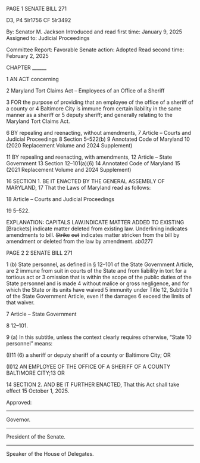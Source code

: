 PAGE 1
SENATE BILL 271

D3, P4 5lr1756
CF 5lr3492

By: Senator M. Jackson
Introduced and read first time: January 9, 2025
Assigned to: Judicial Proceedings

Committee Report: Favorable
Senate action: Adopted
Read second time: February 2, 2025

CHAPTER ______

1 AN ACT concerning

2 Maryland Tort Claims Act – Employees of an Office of a Sheriff

3 FOR the purpose of providing that an employee of the office of a sheriff of a county or
4 Baltimore City is immune from certain liability in the same manner as a sheriff or
5 deputy sheriff; and generally relating to the Maryland Tort Claims Act.

6 BY repealing and reenacting, without amendments,
7 Article – Courts and Judicial Proceedings
8 Section 5–522(b)
9 Annotated Code of Maryland
10 (2020 Replacement Volume and 2024 Supplement)

11 BY repealing and reenacting, with amendments,
12 Article – State Government
13 Section 12–101(a)(6)
14 Annotated Code of Maryland
15 (2021 Replacement Volume and 2024 Supplement)

16 SECTION 1. BE IT ENACTED BY THE GENERAL ASSEMBLY OF MARYLAND,
17 That the Laws of Maryland read as follows:

18 Article – Courts and Judicial Proceedings

19 5–522.

EXPLANATION: CAPITALS LAW.INDICATE MATTER ADDED TO EXISTING
[Brackets] indicate matter deleted from existing law.
Underlining indicates amendments to bill.
~~Strike~~ ~~out~~ indicates matter stricken from the bill by amendment or deleted from the law by
amendment. *sb0271*

PAGE 2
2 SENATE BILL 271

1 (b) State personnel, as defined in § 12–101 of the State Government Article, are
2 immune from suit in courts of the State and from liability in tort for a tortious act or
3 omission that is within the scope of the public duties of the State personnel and is made
4 without malice or gross negligence, and for which the State or its units have waived
5 immunity under Title 12, Subtitle 1 of the State Government Article, even if the damages
6 exceed the limits of that waiver.

7 Article – State Government

8 12–101.

9 (a) In this subtitle, unless the context clearly requires otherwise, “State
10 personnel” means:

(I)11 (6) a sheriff or deputy sheriff of a county or Baltimore City; OR

(II)12 AN EMPLOYEE OF THE OFFICE OF A SHERIFF OF A COUNTY
BALTIMORE CITY;13 OR

14 SECTION 2. AND BE IT FURTHER ENACTED, That this Act shall take effect
15 October 1, 2025.

Approved:

________________________________________________________________________________
Governor.

________________________________________________________________________________
President of the Senate.

________________________________________________________________________________
Speaker of the House of Delegates.